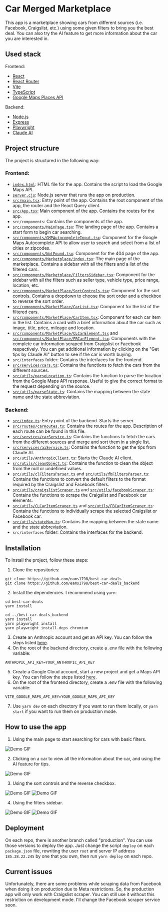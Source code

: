 # Car Merged Marketplace

This app is a marketplace showing cars from different sources (i.e. Facebook, Craigslist, etc.) using some given filters to bring you the best deal. You can also try the AI feature to get more information about the car you are interested in.

## Used stack

Frontend:

- [React](https://reactjs.org/)
- [React Router](https://reactrouter.com/)
- [Vite](https://vitejs.dev/)
- [TypeScript](https://www.typescriptlang.org/)
- [Google Maps Places API](https://developers.google.com/maps/documentation/javascript/places)

Backend:

- [Node.js](https://nodejs.org/)
- [Express](https://expressjs.com/)
- [Playwright](https://playwright.dev/)
- [Claude AI](https://docs.anthropic.com/en/home)

## Project structure

The project is structured in the following way:

### Frontend:
- [`index.html`](https://github.com/eams1798/best-car-deals/blob/main/index.html): HTML file for the app. Contains the script to load the Google Maps API.
- [`server.cjs`](https://github.com/eams1798/best-car-deals/blob/main/server.cjs): Node.js server that runs the app on production.
- [`src/main.tsx`](https://github.com/eams1798/best-car-deals/blob/main/src/main.tsx): Entry point of the app. Contains the root component of the app, the router and the React Query client.
- [`src/App.tsx`](https://github.com/eams1798/best-car-deals/blob/main/src/App.tsx): Main component of the app. Contains the routes for the app.
- `src/components`: Contains the components of the app.
- [`src/components/MainPage.tsx`](https://github.com/eams1798/best-car-deals/blob/main/src/components/MainPage.tsx): The landing page of the app. Contains a start form to begin car searching.
- [`src/components/GMPAutocompleteInput.tsx`](https://github.com/eams1798/best-car-deals/blob/main/src/components/GMPAutocompleteInput.tsx): Component for the Google Maps Autocomplete API to allow user to search and select from a list of cities or zipcodes.
- [`src/components/NotFound.tsx`](https://github.com/eams1798/best-car-deals/blob/main/src/components/NotFound.tsx): Component for the 404 page of the app.
- [`src/components/Marketplace/index.tsx`](https://github.com/eams1798/best-car-deals/blob/main/src/components/MarketPlace/index.tsx): The main page of the marketplace. Contains a sidebar with all the filters and a list of the filtered cars.
- [`src/components/Marketplace/FiltersSidebar.tsx`](https://github.com/eams1798/best-car-deals/blob/main/src/components/MarketPlace/FiltersSidebar.tsx): Component for the sidebar with all the filters such as seller type, vehicle type, price range, location, etc.
- [`src/components/MarketPlace/SortControls.tsx`](https://github.com/eams1798/best-car-deals/blob/main/src/components/MarketPlace/SortControls.tsx): Component for the sort controls. Contains a dropdown to choose the sort order and a checkbox to reverse the sort order.
- [`src/components/MarketPlace/CarList.tsx`](https://github.com/eams1798/best-car-deals/blob/main/src/components/MarketPlace/CarList.tsx): Component for the list of the filtered cars.
- [`src/components/MarketPlace/CarItem.tsx`](https://github.com/eams1798/best-car-deals/blob/main/src/components/MarketPlace/CarItem.tsx): Component for each car item in the list. Contains a card with a brief information about the car such as image, title, price, mileage and location.
- [`src/components/MarketPlace/CLCarElement.tsx`](https://github.com/eams1798/best-car-deals/blob/main/src/components/MarketPlace/CLCarElement.tsx) and [`src/components/MarketPlace/FBCarElement.tsx`](https://github.com/eams1798/best-car-deals/blob/main/src/components/MarketPlace/FBCarElement.tsx): Components with the complete car information scraped from Craigslist or Facebook respectively. You can get additional information by clicking on the "Get tips by Claude AI" button to see if the car is worth buying.
- `src/interfaces` folder: Contains the interfaces for the frontend.
- [`src/services/cars.ts`](https://github.com/eams1798/best-car-deals/blob/main/src/services/cars.ts): Contains the functions to fetch the cars from the different sources.
- [`src/utils/parseLocation.ts`](https://github.com/eams1798/best-car-deals/blob/main/src/utils/parseLocation.ts): Contains the function to parse the location from the Google Maps API response. Useful to give the correct format to the request depending on the source.
- [`src/utils/parseState.ts`](https://github.com/eams1798/best-car-deals/blob/main/src/utils/parseState.ts): Contains the mapping between the state name and the state abbreviation.

### Backend:
- [`src/index.ts`](https://github.com/eams1798/best-car-deals_backend/blob/main/src/index.ts): Entry point of the backend. Starts the server.
- [`src/routes/carRoutes.ts`](https://github.com/eams1798/best-car-deals_backend/blob/main/src/routes/carRoutes.ts): Contains the routes for the app. Description of each route can be found in this file.
- [`src/services/carService.ts`](https://github.com/eams1798/best-car-deals_backend/blob/main/src/services/carService.ts): Contains the functions to fetch the cars from the different sources and merge and sort them in a single list.
- [`src/services/aiService.ts`](https://github.com/eams1798/best-car-deals_backend/blob/main/src/services/aiService.ts): Contains the function to get the tips from Claude AI.
- [`src/utils/AnthropicClient.ts`](https://github.com/eams1798/best-car-deals_backend/blob/main/src/utils/AnthropicClient.ts): Starts the Claude AI client.
- [`src/utils/cleanObject.ts`](https://github.com/eams1798/best-car-deals_backend/blob/main/src/utils/cleanObject.ts): Contains the function to clean the object from the null or undefined values.
- [`src/utils/clFiltersParser.ts`](https://github.com/eams1798/best-car-deals_backend/blob/main/src/utils/clFiltersParser.ts) and [`src/utils/fbFiltersParser.ts`](https://github.com/eams1798/best-car-deals_backend/blob/main/src/utils/fbFiltersParser.ts): Contains the functions to convert the default filters to the format required by the Craigslist and Facebook filters.
- [`src/utils/craigslistScraper.ts`](https://github.com/eams1798/best-car-deals_backend/blob/main/src/utils/craigslistScraper.ts) and [`src/utils/facebookScraper.ts`](https://github.com/eams1798/best-car-deals_backend/blob/main/src/utils/facebookScraper.ts): Contains the functions to scrape the Craigslist and Facebook car elements.
- [`src/utils/CLCarItemScraper.ts`](https://github.com/eams1798/best-car-deals_backend/blob/main/src/utils/CLCarItemScraper.ts) and [`src/utils/FBCarItemScraper.ts`](https://github.com/eams1798/best-car-deals_backend/blob/main/src/utils/FBCarItemScraper.ts): Contains the functions to individually scrape the selected Craigslist or Facebook car.
- [`src/utils/stateMap.ts`](https://github.com/eams1798/best-car-deals_backend/blob/main/src/utils/stateMap.ts): Contains the mapping between the state name and the state abbreviation.
- `src/interfaces` folder: Contains the interfaces for the backend.

## Installation

To install the project, follow these steps:

1. Clone the repositories:
```
git clone https://github.com/eams1798/best-car-deals
git clone https://github.com/eams1798/best-car-deals_backend
```

2. Install the dependencies. I recommend using `yarn`:
```
cd best-car-deals
yarn install
```
```
cd ../best-car-deals_backend
yarn install
yarn playwright install
yarn playwright install-deps chromium
```

3. Create an Anthropic account and get an API key. You can follow the steps listed [here](https://docs.anthropic.com/en/docs/initial-setup).
4. On the root of the backend directory, create a .env file with the following variable:
```
ANTHROPIC_API_KEY=YOUR_ANTHROPIC_API_KEY
```
5. Create a Google Cloud account, start a new project and get a Maps API key. You can follow the steps listed [here](https://developers.google.com/maps/documentation/javascript/places).
6. On the root of the frontend directory, create a .env file with the following variable:
```
VITE_GOOGLE_MAPS_API_KEY=YOUR_GOOGLE_MAPS_API_KEY
```
7. Use `yarn dev` on each directory if you want to run them locally, or `yarn start` if you want to run them on production mode.

## How to use the app
1. Using the main page to start searching for cars with basic filters.

![Demo GIF](https://github.com/eams1798/projects-resources/blob/main/best_car_deals_README/gif1.gif)


2. Clicking on a car to view all the information about the car, and using the AI feature for tips.

![Demo GIF](https://github.com/eams1798/projects-resources/blob/main/best_car_deals_README/gif2.gif)

3. Using the sort controls and the reverse checkbox.

![Demo GIF](https://github.com/eams1798/projects-resources/blob/main/best_car_deals_README/gif3.gif)
![Demo GIF](https://github.com/eams1798/projects-resources/blob/main/best_car_deals_README/gif4.gif)

4. Using the filters sidebar.

![Demo GIF](https://github.com/eams1798/projects-resources/blob/main/best_car_deals_README/gif5.gif)
![Demo GIF](https://github.com/eams1798/projects-resources/blob/main/best_car_deals_README/gif6.gif)


## Deployment
On each repo, there is another branch called "production". You can use those versions to deploy the app. Just change the script `deploy` on each `package.json` file, rewriting the user `root` and server IP address `185.28.22.245` by one that you own, then run `yarn deploy` on each repo.

## Current issues
Unfortunately, there are some problems while scraping data from Facebook when doing it on production due to Meta restrictions. So, the production app will only work with Craigslist scraper. You can still use it without this restriction on development mode. I'll change the Facebook scraper service soon.